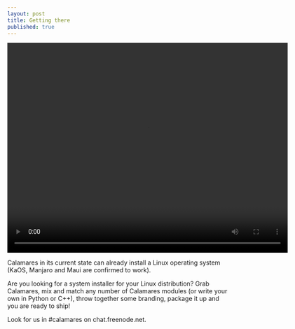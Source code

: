 ```yaml
---
layout: post
title: Getting there
published: true
---
```


<video id="vid1" width="640" height="480" controls="">
  <source src="http://kaosx.us/media/cala_web.webm#t=42,100" type="video/webm">
Your browser does not support the video tag.
</video>

Calamares in its current state can already install a Linux operating system (KaOS, Manjaro and Maui are confirmed to work).

Are you looking for a system installer for your Linux distribution? Grab Calamares, mix and match any number of Calamares modules (or write your own in Python or C++), throw together some branding, package it up and you are ready to ship!

Look for us in #calamares on chat.freenode.net.
